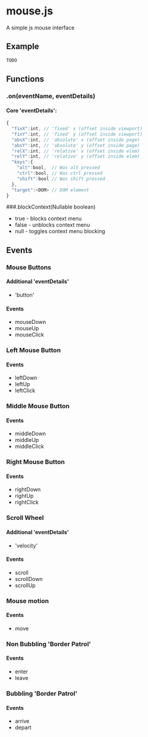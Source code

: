 # mouse.js
A simple js mouse interface

## Example
```JavaScript
TODO
```

## Functions

### .on(eventName, eventDetails)
#### Core 'eventDetails':
```JavaScript
{
  "fixX":int, // 'fixed' x (offset inside viewport)
  "fixY":int, // 'fixed' y (offset inside viewport)
  "absX":int, // 'absolute' x (offset inside page)
  "absY":int, // 'absolute' y (offset inside page)
  "relX":int, // 'relative' x (offset inside elem)
  "relY":int, // 'relative' y (offset inside elem)
  "keys":{
    "alt":bool,  // Was alt pressed
    "ctrl":bool, // Was ctrl pressed
    "shift":bool // Was shift pressed
  },
  "target":<DOM> // DOM element
}
```
###.blockContext(Nullable boolean)
- true - blocks context menu
- false - unblocks context menu
- null - toggles context menu blocking

## Events
### Mouse Buttons 
#### Additional 'eventDetails'
- 'button'

#### Events
- mouseDown
- mouseUp
- mouseClick

### Left Mouse Button
#### Events
- leftDown
- leftUp
- leftClick

### Middle Mouse Button
#### Events
- middleDown
- middleUp
- middleClick

### Right Mouse Button
#### Events
- rightDown
- rightUp
- rightClick

### Scroll Wheel
#### Additional 'eventDetails'
- 'velocity'

#### Events
- scroll
- scrollDown
- scrollUp

### Mouse motion
#### Events
- move

### Non Bubbling 'Border Patrol'
#### Events
- enter
- leave

### Bubbling 'Border Patrol'
#### Events
- arrive
- depart
